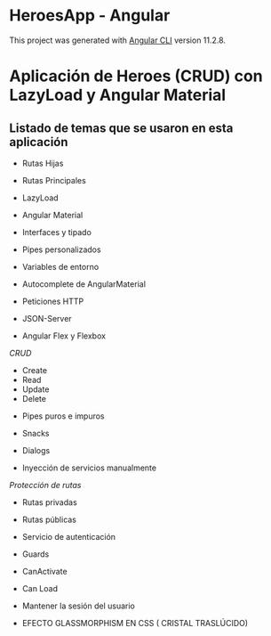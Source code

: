 # HeroesApp - Angular 

This project was generated with [Angular CLI](https://github.com/angular/angular-cli) version 11.2.8.

# Aplicación de Heroes (CRUD) con LazyLoad y Angular Material

## Listado de temas que se usaron en esta aplicación

* Rutas Hijas

* Rutas Principales

* LazyLoad

* Angular Material

* Interfaces y tipado

* Pipes personalizados

* Variables de entorno

* Autocomplete de AngularMaterial

* Peticiones HTTP

* JSON-Server

* Angular Flex y Flexbox

*CRUD*

- Create
- Read
- Update
- Delete

* Pipes puros e impuros

* Snacks

* Dialogs

* Inyección de servicios manualmente


*Protección de rutas*

* Rutas privadas
  
* Rutas públicas

* Servicio de autenticación

* Guards

* CanActivate

* Can Load

* Mantener la sesión del usuario

* EFECTO GLASSMORPHISM EN CSS ( CRISTAL TRASLÚCIDO)



